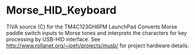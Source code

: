 # Morse_HID_Keyboard
TIVA source (C) for the TM4C123GH6PM LaunchPad
Converts Morse paddle switch inputs to Morse tones and interprets the characters for key processing by USB-HID interface.
See http://www.rollanet.org/~joeh/projects/musb/ for project hardware details.
